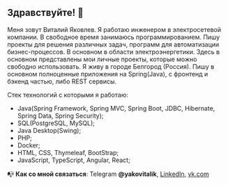 ## Здравствуйте! 👋
Меня зовут Виталий Яковлев.
Я работаю инженером в электросетевой компании. В свободное время занимаюсь программированием. 
Пишу проекты для решения различных задач, программ для автоматизации бизнес-процессов.
В основном в области электроэнергетики.
Здесь в основном представлены мои личные проекты, которые можно свободно использовать. 
Я живу в городе Белгород (Россия).
Пишу в основном полноценные приложения на Spring(Java), с фронтенд и бэкенд частью, либо REST сервисы. 


Стек технологий с которыми я работаю:
- Java(Spring Framework, Spring MVC, Spring Boot, JDBC, Hibernate, Spring Data, Spring Security);
- SQL(PostgreSQL, MySQL);
- Java Desktop(Swing);
- PHP;
- Docker;
- HTML, CSS, Thymeleaf, BootStrap;
- JavaScript, TypeScript, Angular, React;


📭 **Как со мной связаться**: Telegram **@yakovitalik**, 
[LinkedIn](https://www.linkedin.com/in/yakovitalik/), [vk.com](https://vk.com/yakovitalik)

<!--
**yakovitalik/yakovitalik** is a ✨ _special_ ✨ repository because its `README.md` (this file) appears on your GitHub profile.

Here are some ideas to get you started:

- 🔭 I’m currently working on MyProect - The Personal Organazer
- 🌱 I’m currently learning c# .net, asp.net

If you want to invite me to work in your company, please contact me by e-mail: yakovitalik@mail.
-->
